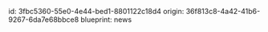 id: 3fbc5360-55e0-4e44-bed1-8801122c18d4
origin: 36f813c8-4a42-41b6-9267-6da7e68bbce8
blueprint: news
